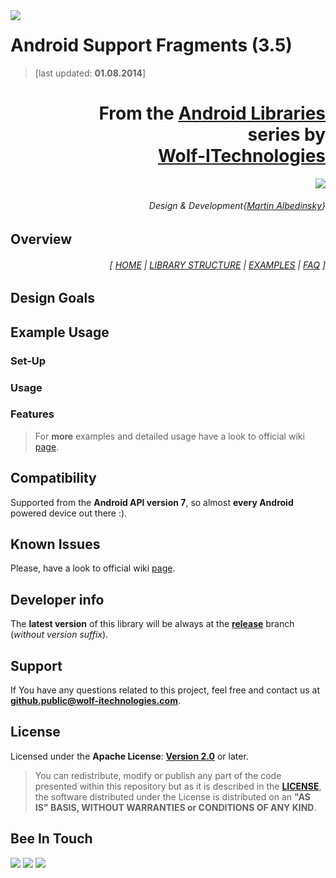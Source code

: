<a href="http://www.android.com/">
<img align="left" src="http://www.wolf-itechnologies.com/images/wit/android/wit_ic_android_100.png" />
</a>

Android Support Fragments (3.5)
===============
> [last updated: **01.08.2014**]

<h1 align="right">
	From the <a href="" title="">Android Libraries</a>
	<br/>
	series by
	<br/>
	<a href="https://plus.google.com/u/0/104376986791224020588/" title="Google+ Page">Wolf-ITechnologies</a>
</h1>
<p align="right">
	<a href="" title="">
		<img src="http://www.wolf-itechnologies.com/images/wit/main/logo/wit_logo_200.png" />
	</a>
</p>
<h6 align="right">
	Design & Development{<a href="https://plus.google.com/u/2/104003516948492231224/" title="Google+">Martin Albedinsky</a>}
</h6>

## Overview ##

<h6 align="right">[
<a href="https://github.com/Wolf-ITechnologies/android_fragments/wiki" title="Wiki home page">HOME</a>
|
<a href="https://github.com/Wolf-ITechnologies/android_fragments/wiki/Library-Structure" title="Structure and design of library">LIBRARY STRUCTURE</a>
|
<a href="https://github.com/Wolf-ITechnologies/android_fragments/tree/release/examples" title="Simple project with examples">EXAMPLES</a>
|
<a href="https://github.com/Wolf-ITechnologies/android_fragments/wiki/FAQ" title="Frequently asked questions">FAQ</a>
]</h6>

## Design Goals ##

## Example Usage ##

### Set-Up ###

### Usage ###

### Features ###

> For **more** examples and detailed usage have a look to official wiki [page](https://github.com/Wolf-ITechnologies/android_fragments/wiki/Detailed-Usage).

## Compatibility ##

Supported from the **Android API version 7**, so almost **every Android** powered device out there :).

## Known Issues ##

Please, have a look to official wiki [page](https://github.com/Wolf-ITechnologies/android_fragments/wiki/Known-Issues).

## Developer info ##

The **latest version** of this library will be always at the [**release**](https://github.com/Wolf-ITechnologies/android_fragments "Latest version") branch (<i>without version suffix</i>).

## Support ##

If You have any questions related to this project, feel free and contact us at **[github.public@wolf-itechnologies.com](mailto:github.public@wolf-itechnologies.com)**.

## License ##

Licensed under the **Apache License**: **[Version 2.0](http://www.apache.org/licenses/LICENSE-2.0)** or later.

> You can redistribute, modify or publish any part of the code presented within this repository but as it is described in the [**LICENSE**](https://github.com/Wolf-ITechnologies/android_fragments/blob/release/LICENSE.md), the software distributed under the License is distributed on an **"AS IS" BASIS, WITHOUT WARRANTIES or CONDITIONS OF ANY KIND**.

## Bee In Touch ##

[![](http://www.wolf-itechnologies.com/images/wit/social/google/wit_ic_google+_100.png)](https://plus.google.com/104376986791224020588 "Visit our Google+ page for Android")
[![](http://www.wolf-itechnologies.com/images/wit/social/facebook/wit_ic_facebook_100.png)](https://www.facebook.com/pages/AndroidWolf-ITechnologies/627264120638706 "Visit our Facebook page for Android")
[![](http://www.wolf-itechnologies.com/images/wit/social/twitter/wit_ic_twitter_100.png)](https://twitter.com/AndroidWIT "Visit our Twitter page for Android")
